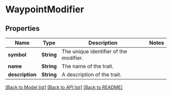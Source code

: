 # WaypointModifier

## Properties

Name | Type | Description | Notes
------------ | ------------- | ------------- | -------------
**symbol** | **String** | The unique identifier of the modifier. | 
**name** | **String** | The name of the trait. | 
**description** | **String** | A description of the trait. | 

[[Back to Model list]](../README.md#documentation-for-models) [[Back to API list]](../README.md#documentation-for-api-endpoints) [[Back to README]](../README.md)


